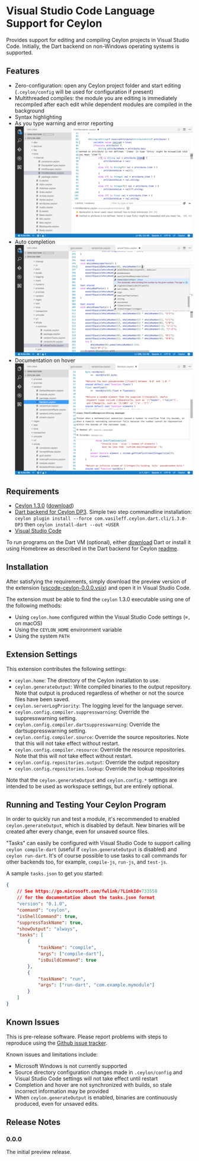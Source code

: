 # Visual Studio Code Language Support for Ceylon

Provides support for editing and compiling Ceylon projects in Visual Studio
Code. Initially, the Dart backend on non-Windows operating systems is
supported.

## Features

- Zero-configuration: open any Ceylon project folder and start editing (`.ceylon/config`
will be used for configuration if present)
- Multithreaded compiles: the module you are editing is immediately recompiled after each
edit while dependent modules are compiled in the background
- Syntax highlighting
- As you type warning and error reporting
![errors](images/screeshot-errors.png)
- Auto completion
![errors](images/screeshot-autocomplete.png)
- Documentation on hover
![hover](images/screeshot-hover.png)

## Requirements

- [Ceylon 1.3.0](https://ceylon-lang.org) ([download](https://ceylon-lang.org/download/))
- [Dart backend for Ceylon DP3](https://github.com/jvasileff/ceylon-dart).
  Simple two step commandline installation:
  `ceylon plugin install --force com.vasileff.ceylon.dart.cli/1.3.0-DP3`
  then `ceylon install-dart --out +USER`
- [Visual Studio Code](https://code.visualstudio.com/Download)

To run programs on the Dart VM (optional), either
[download](https://www.dartlang.org/downloads/) Dart or install it using
Homebrew as described in the Dart backend for Ceylon
[readme](https://github.com/jvasileff/ceylon-dart).

## Installation

After satisfying the requirements, simply download the preview version of the
extension
([vscode-ceylon-0.0.0.vsix](https://jvasileff.github.io/vscode-ceylon/vscode-ceylon-0.0.0.vsix))
and open it in Visual Studio Code.

The extension must be able to find the `ceylon` 1.3.0 executable using one of
the following methods:

- Using `ceylon.home` configured within the Visual Studio Code settings (`⌘,`
  on macOS)
- Using the `CEYLON_HOME` environment variable
- Using the system `PATH`

## Extension Settings

This extension contributes the following settings:

* `ceylon.home`: The directory of the Ceylon installation to use.
* `ceylon.generateOutput`: Write compiled binaries to the output repository.
  Note that output is produced regardless of whether or not the source files
  have been saved.
* `ceylon.serverLogPriority`: The logging level for the language server.
* `ceylon.config.compiler.suppresswarning`: Override the suppresswarning
  setting.
* `ceylon.config.compiler.dartsuppresswarning`: Override the
  dartsuppresswarning setting.
* `ceylon.config.compiler.source`: Override the source repositories. Note that
  this will not take effect without restart.
* `ceylon.config.compiler.resource`: Override the resource repositories. Note
  that this will not take effect without restart.
* `ceylon.config.repositories.output`: Override the output repository
* `ceylon.config.repositories.lookup`: Override the lookup repositories

Note that the `ceylon.generateOutput` and `ceylon.config.*` settings are
intended to be used as workspace settings, but are entirely optional.

## Running and Testing Your Ceylon Program

In order to quickly run and test a module, it's recommended to enabled
`ceylon.generateOutput`, which is disabled by default. New binaries will be
created after every change, even for unsaved source files.

"Tasks" can easily be configured with Visual Studio Code to support calling
`ceylon compile-dart` (useful if `ceylon.generateOutput` is disabled) and
`ceylon run-dart`. It's of course possible to use tasks to call commands for other
backends too, for example, `compile-js`, `run-js`, and `test-js`.

A sample `tasks.json` to get you started:

```json
{
    // See https://go.microsoft.com/fwlink/?LinkId=733558
    // for the documentation about the tasks.json format
    "version": "0.1.0",
    "command": "ceylon",
    "isShellCommand": true,
    "suppressTaskName": true,
    "showOutput": "always",
    "tasks": [
        {
            "taskName": "compile",
            "args": ["compile-dart"],
            "isBuildCommand": true
        },
        {
            "taskName": "run",
            "args": ["run-dart", "com.example.mymodule"] 
        }
    ]
}
```

## Known Issues

This is pre-release software. Please report problems with steps to reproduce
using the [Github issue tracker](https://github.com/jvasileff/vscode-ceylon/issues).

Known issues and limitations include:

- Microsoft Windows is not currently supported
- Source directory configuration changes made in `.ceylon/config` and Visual
  Studio Code settings will not take effect until restart
- Completion and hover are not synchronized with builds, so stale incorrect
  information may be provided
- When `ceylon.generateOutput` is enabled, binaries are continuously produced,
  even for unsaved edits.

## Release Notes

### 0.0.0

The initial preview release.
